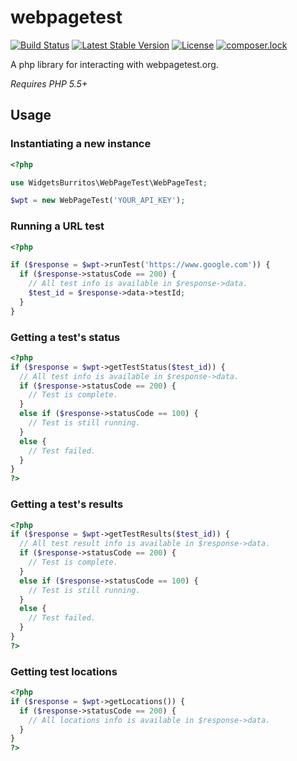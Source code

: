 # webpagetest

[![Build Status](https://travis-ci.org/WidgetsBurritos/webpagetest.svg?branch=master)](https://travis-ci.org/WidgetsBurritos/webpagetest) [![Latest Stable Version](https://poser.pugx.org/WidgetsBurritos/webpagetest/version)](https://packagist.org/packages/widgetsburritos/webpagetest) [![License](https://poser.pugx.org/widgetsburritos/webpagetest/license)](https://packagist.org/packages/widgetsburritos/webpagetest) [![composer.lock](https://poser.pugx.org/widgetsburritos/webpagetest/composerlock)](https://packagist.org/packages/widgetsburritos/webpagetest)

A php library for interacting with webpagetest.org.

*Requires PHP 5.5+*

## Usage

### Instantiating a new instance
```php
<?php

use WidgetsBurritos\WebPageTest\WebPageTest;

$wpt = new WebPageTest('YOUR_API_KEY');
```

### Running a URL test
```php
<?php

if ($response = $wpt->runTest('https://www.google.com')) {
  if ($response->statusCode == 200) {
    // All test info is available in $response->data.
    $test_id = $response->data->testId;
  }
}
```

### Getting a test's status
```php
<?php
if ($response = $wpt->getTestStatus($test_id)) {
  // All test info is available in $response->data.
  if ($response->statusCode == 200) {
    // Test is complete.
  }
  else if ($response->statusCode == 100) {
    // Test is still running.
  }
  else {
    // Test failed.
  }
}
?>
```

### Getting a test's results
```php
<?php
if ($response = $wpt->getTestResults($test_id)) {
  // All test result info is available in $response->data.
  if ($response->statusCode == 200) {
    // Test is complete.
  }
  else if ($response->statusCode == 100) {
    // Test is still running.
  }
  else {
    // Test failed.
  }
}
?>
```

### Getting test locations
```php
<?php
if ($response = $wpt->getLocations()) {
  if ($response->statusCode == 200) {
    // All locations info is available in $response->data.
  }
}
?>
```
